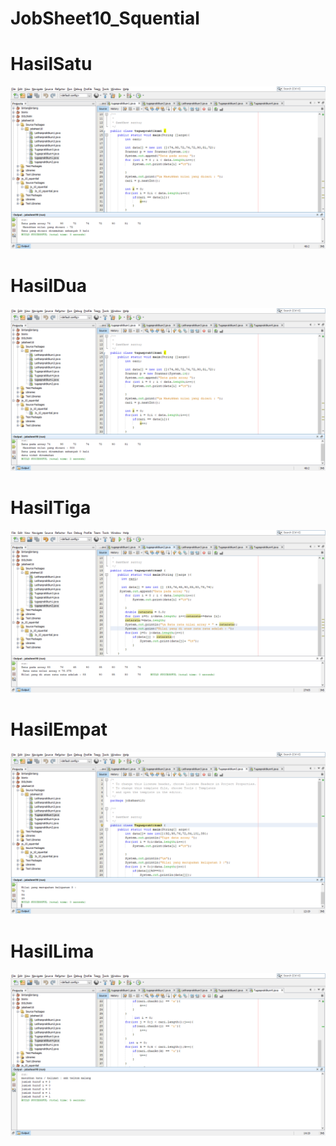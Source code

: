 # JobSheet10_Squential
# HasilSatu
![AltText](https://github.com/Fatan169/JobSheet10_Squential/blob/master/jobsheet10%20-%20NetBeans%20IDE%208.2%209_20_2019%2011_06_05%20AM.png
"Hasil Satu")
# HasilDua
![AltText](https://github.com/Fatan169/JobSheet10_Squential/blob/master/jobsheet10%20-%20NetBeans%20IDE%208.2%209_20_2019%2011_06_16%20AM.png
"Hasil Dua")
# HasilTiga
![AltText](https://github.com/Fatan169/JobSheet10_Squential/blob/master/jobsheet10%20-%20NetBeans%20IDE%208.2%209_20_2019%2011_06_39%20AM.png
"Hasil Tiga")
# HasilEmpat
![AltText](https://github.com/Fatan169/JobSheet10_Squential/blob/master/jobsheet10%20-%20NetBeans%20IDE%208.2%209_20_2019%2011_07_13%20AM.png
"Hasil Empat")
# HasilLima
![AltText](https://github.com/Fatan169/JobSheet10_Squential/blob/master/jobsheet10%20-%20NetBeans%20IDE%208.2%209_20_2019%2011_07_40%20AM.png "Hasil Lima")
